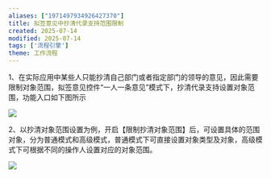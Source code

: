 ```yaml
---
aliases: ["1971497934926427370"]
title: 拟签意见中抄清代录支持范围限制
created: 2025-07-14
modified: 2025-07-14
tags: ['流程引擎']
theme: 工作流程
---
```


1、在实际应用中某些人只能抄清自己部门或者指定部门的领导的意见，因此需要限制对象范围，拟签意见控件“一人一条意见”模式下，抄清代录支持设置对象范围，功能入口如下图所示

![](https://myhelpdoc.oss-cn-heyuan.aliyuncs.com/mdimages/a99983d6a92098c3ac91ae44e4bed1d0.jpg)

2、以抄清对象范围设置为例，开启【限制抄清对象范围】后，可设置具体的范围对象，分为普通模式和高级模式，普通模式下可直接设置对象类型及对象，高级模式下可根据不同的操作人设置对应的对象范围。

![](https://myhelpdoc.oss-cn-heyuan.aliyuncs.com/mdimages/02d005cff0e0d4ef1b8b78a2f25a99cd.jpg)

